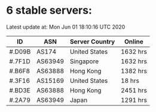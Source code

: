 # 6 stable servers:

Latest update at: Mon Jun 01 18:10:16 UTC 2020

| ID | ASN | Server Country | Online |
| -- | --- | -------------- | ------ |
| #.D09B | AS174 | United States | 1632 hrs |
| #.7F1D | AS63949 | Singapore | 1632 hrs |
| #.B6F8 | AS63888 | Hong Kong | 1382 hrs |
| #.3F16 | AS15169 | United States | 18 hrs |
| #.BD3E | AS63888 | Hong Kong | 2451 hrs |
| #.2A79 | AS63949 | Japan | 1291 hrs |

